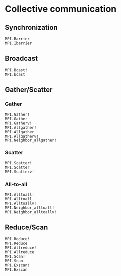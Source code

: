 # Collective communication

## Synchronization

```@docs
MPI.Barrier
MPI.Ibarrier
```

## Broadcast

```@docs
MPI.Bcast!
MPI.bcast
```

## Gather/Scatter

### Gather

```@docs
MPI.Gather!
MPI.Gather
MPI.Gatherv!
MPI.Allgather!
MPI.Allgather
MPI.Allgatherv!
MPI.Neighbor_allgather!
```

### Scatter

```@docs
MPI.Scatter!
MPI.Scatter
MPI.Scatterv!
```

### All-to-all

```@docs
MPI.Alltoall!
MPI.Alltoall
MPI.Alltoallv!
MPI.Neighbor_alltoall!
MPI.Neighbor_alltoallv!
```

## Reduce/Scan

```@docs
MPI.Reduce!
MPI.Reduce
MPI.Allreduce!
MPI.Allreduce
MPI.Scan!
MPI.Scan
MPI.Exscan!
MPI.Exscan
```

